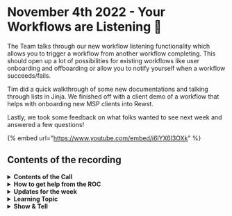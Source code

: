 # November 4th 2022 - Your Workflows are Listening 👀

The Team talks through our new workflow listening functionality which allows you to trigger a workflow from another workflow completing. This should open up a lot of possibilities for existing workflows like user onboarding and offboarding or allow you to notify yourself when a workflow succeeds/fails.

Tim did a quick walkthrough of some new documentations and talking through lists in Jinja. We finished off with a client demo of a workflow that helps with onboarding new MSP clients into Rewst.

Lastly, we took some feedback on what folks wanted to see next week and answered a few questions!

{% embed url="https://www.youtube.com/embed/i6lYX6l3OXk" %}

## Contents of the recording

<details>

<summary><strong>Contents of the Call</strong></summary>

This call is for people who are: Interested in building their own workflows Wanting to stay on top of new developments Just want to learn more about Rewst and participate in the community We will talk about the platform, news, some training, and any Q\&A. As always, feel free to unmute and interrupt us, this is an interactive call! ​

</details>

<details>

<summary><strong>How to get help from the ROC</strong></summary>

How to get help - Engage the ROC in Slack - Email support coming soon! - \[FUTURE] Live chat in the app - Would this be helpful to people? - Documentation - https://rewst.help - Feature Requests - https://rewst.canny.io/

</details>

<details>

<summary><strong>Updates for the week</strong></summary>

* Check out the release notes here

</details>

<details>

<summary><strong>Learning Topic</strong></summary>

* Demos
  * Jinja ListsTrigger criteria
  * Workflow Listeners

</details>

<details>

<summary><strong>Show &#x26; Tell</strong></summary>

* Jared
  * Client Onboarding

</details>
